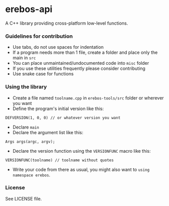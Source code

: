 # erebos-api
A C++ library providing cross-platform low-level functions.

### Guidelines for contribution
* Use tabs, do not use spaces for indentation
* If a program needs more than 1 file, create a folder and place only the main in `src`
* You can place unmaintained/undocumented code into `misc` folder
* If you use these utilities frequently please consider contributing
* Use snake case for functions

### Using the library
* Create a file named `toolname.cpp` in `erebos-tools/src` folder or wherever you want
* Define the program's initial version like this:
```
DEFVERSION(1, 0, 0) // or whatever version you want
```
* Declare `main`
* Declare the argument list like this:
```
Args args(argc, argv);
```
* Declare the version function using the `VERSIONFUNC` macro like this:
```
VERSIONFUNC(toolname) // toolname without quotes
```
* Write your code from there as usual, you might also want to `using namespace erebos`.

### License
See LICENSE file.
